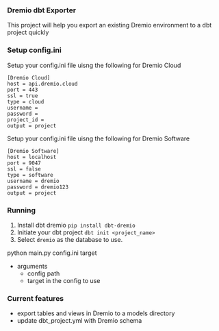 ### Dremio dbt Exporter
This project will help you export an existing Dremio environment to a dbt project quickly


### Setup config.ini
Setup your config.ini file uisng the following for Dremio Cloud
``` 
[Dremio Cloud]
host = api.dremio.cloud
port = 443
ssl = true
type = cloud
username =
password =
project_id =
output = project
```
Setup your config.ini file uisng the following for Dremio Software

```
[Dremio Software]
host = localhost
port = 9047
ssl = false
type = software
username = dremio
password = dremio123
output = project
```

### Running
1. Install dbt dremio `pip install dbt-dremio`
2. Initiate your dbt project `dbt init <project_name>`
3. Select `dremio` as the database to use.

python main.py config.ini target

- arguments
  - config path
  - target in the config to use

### Current features

- export tables and views in Dremio to a models directory
- update dbt_project.yml with Dremio schema
